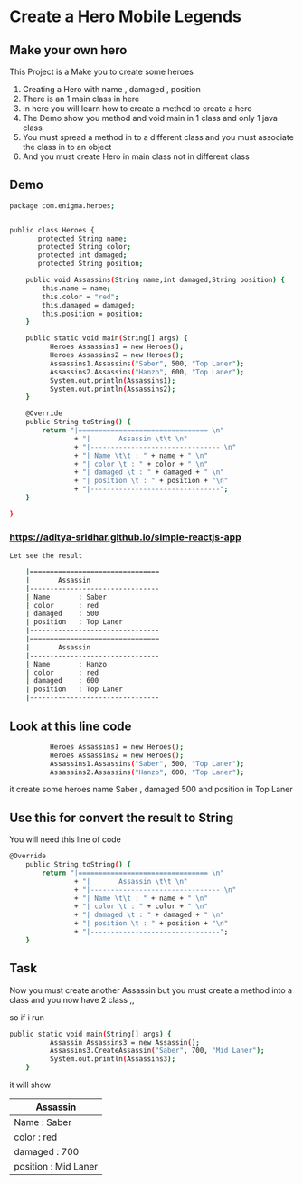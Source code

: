 # Create a Hero Mobile Legends

## Make your own hero

This Project is a Make you to create some heroes

1. Creating a Hero with name , damaged , position
2. There is an 1 main class in here
3. In here you will learn how to create a method to create a hero
4. The Demo show you method and void main in 1 class and only 1 java class
5. You must spread a method in to a different class and you must associate the class in to an object
6. And you must create Hero in main class not in different class

## Demo

```bash
package com.enigma.heroes;


public class Heroes {
	   protected String name;
	   protected String color;
	   protected int damaged;
	   protected String position;

	public void Assassins(String name,int damaged,String position) {
		this.name = name;
		this.color = "red";
		this.damaged = damaged;
		this.position = position;
	}

	public static void main(String[] args) {
	      Heroes Assassins1 = new Heroes();
	      Heroes Assassins2 = new Heroes();
	      Assassins1.Assassins("Saber", 500, "Top Laner");
	      Assassins2.Assassins("Hanzo", 600, "Top Laner");
	      System.out.println(Assassins1);
	      System.out.println(Assassins2);
	}

	@Override
	public String toString() {
		return "|================================ \n"
				+ "|       Assassin \t\t \n"
				+ "|-------------------------------- \n"
				+ "| Name \t\t : " + name + " \n"
				+ "| color \t : " + color + " \n"
				+ "| damaged \t : " + damaged + " \n"
				+ "| position \t : " + position + "\n"
				+ "|--------------------------------";
	}

}

```

### https://aditya-sridhar.github.io/simple-reactjs-app

    Let see the result

```bash
    |================================
    |       Assassin
    |--------------------------------
    | Name 		 : Saber
    | color 	 : red
    | damaged 	 : 500
    | position 	 : Top Laner
    |--------------------------------
    |================================
    |       Assassin
    |--------------------------------
    | Name 		 : Hanzo
    | color 	 : red
    | damaged 	 : 600
    | position 	 : Top Laner
    |--------------------------------
```

## Look at this line code

```bash
          Heroes Assassins1 = new Heroes();
	      Heroes Assassins2 = new Heroes();
	      Assassins1.Assassins("Saber", 500, "Top Laner");
	      Assassins2.Assassins("Hanzo", 600, "Top Laner");
```

it create some heroes name Saber , damaged 500 and position in Top Laner

## Use this for convert the result to String

You will need this line of code

```bash
@Override
	public String toString() {
		return "|================================ \n"
				+ "|       Assassin \t\t \n"
				+ "|-------------------------------- \n"
				+ "| Name \t\t : " + name + " \n"
				+ "| color \t : " + color + " \n"
				+ "| damaged \t : " + damaged + " \n"
				+ "| position \t : " + position + "\n"
				+ "|--------------------------------";
	}
```

## Task

Now you must create another Assassin but you must create a method into a class and you now have 2 class ,,

so if i run

```bash
public static void main(String[] args) {
		  Assassin Assassins3 = new Assassin();
		  Assassins3.CreateAssassin("Saber", 700, "Mid Laner");
		  System.out.println(Assassins3);
	}
```

it will show

| Assassin
|--------------------------------
| Name : Saber
| color : red
| damaged : 700
| position : Mid Laner
